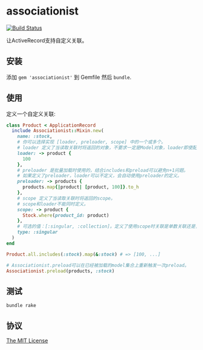 # associationist

[![Build Status](https://travis-ci.org/CicholGricenchos/associationist.svg?branch=master)](https://travis-ci.org/CicholGricenchos/associationist)

让ActiveRecord支持自定义关联。

安装
------

添加 `gem 'associationist'` 到 Gemfile 然后  `bundle`.

使用
------

定义一个自定义关联:
```ruby
class Product < ApplicationRecord
  include Associationist::Mixin.new(
    name: :stock,
    # 你可以选择实现 [loader, preloader, scope] 中的一个或多个。
    # loader 定义了当读取关联时将返回的对象，不要求一定是Model对象，loader即使配合preload使用也不能避免n+1问题。
    loader: -> product {
      100
    },
    # preloader 是批量加载时使用的，结合includes和preload可以避免n+1问题。
    # 如果定义了preloader，loader可以不定义，会自动使用preloader的定义。
    preloader: -> products {
      products.map{|product| [product, 100]}.to_h
    },
    # scope 定义了当读取关联时将返回的scope。
    # scope和loader不能同时定义。
    scope: -> product {
      Stock.where(product_id: product)
    },
    # 可选的值：[:singular, :collection]。定义了使用scope时关联是单数关联还是复数关联。
    type: :singular
  )
end

Product.all.includes(:stock).map(&:stock) # => [100, ...]

# Associationist.preload可以在已经被加载的model集合上重新触发一次preload。
Associationist.preload(products, :stock)
```

测试
------
```shell
bundle rake
```

协议
------

[The MIT License](https://opensource.org/licenses/MIT)
